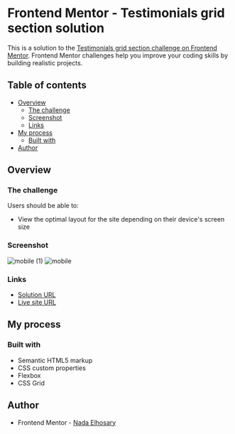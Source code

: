 # Frontend Mentor - Testimonials grid section solution

This is a solution to the [Testimonials grid section challenge on Frontend Mentor](https://www.frontendmentor.io/challenges/testimonials-grid-section-Nnw6J7Un7). Frontend Mentor challenges help you improve your coding skills by building realistic projects. 

## Table of contents

- [Overview](#overview)
  - [The challenge](#the-challenge)
  - [Screenshot](#screenshot)
  - [Links](#links)
- [My process](#my-process)
  - [Built with](#built-with)
- [Author](#author)


## Overview

### The challenge

Users should be able to:

- View the optimal layout for the site depending on their device's screen size

### Screenshot
![mobile (1)](https://user-images.githubusercontent.com/90730411/200920836-00d9cc1f-ca79-4b3e-b1d0-eb2463ef0e2b.png)
![mobile](https://user-images.githubusercontent.com/90730411/200920858-08d3d152-638e-4c4d-8b7a-58020bf9d16e.png)

### Links

- [Solution URL](https://github.com/NadaElho/testimonials-grid-section/)
- [Live site URL](https://nadaelho.github.io/testimonials-grid-section/)

## My process

### Built with

- Semantic HTML5 markup
- CSS custom properties
- Flexbox
- CSS Grid

## Author
- Frontend Mentor - [Nada Elhosary](https://www.frontendmentor.io/profile/NadaElho)
